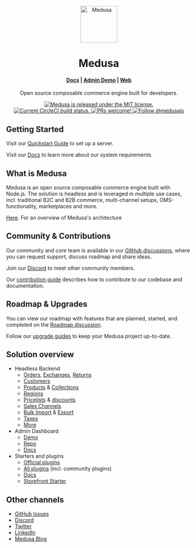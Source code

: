 <p align="center">
  <a href="https://www.medusajs.com">
    <img alt="Medusa" src="https://user-images.githubusercontent.com/7554214/153162406-bf8fd16f-aa98-4604-b87b-e13ab4baf604.png" width="100" />
  </a>
<h1 align="center">
  Medusa
</h1>

<h4 align="center">
  <a href="https://docs.medusajs.com">Docs</a> |
  <a href="https://demo.medusajs.com/">Admin Demo</a> |
  <a href="https://www.medusajs.com">Web</a>
</h4>

<p align="center">
Open source composable commerce engine built for developers.
</p>
<p align="center">
  <a href="https://github.com/medusajs/medusa/blob/master/LICENSE">
    <img src="https://img.shields.io/badge/license-MIT-blue.svg" alt="Medusa is released under the MIT license." />
  </a>
  <a href="https://circleci.com/gh/medusajs/medusa">
    <img src="https://circleci.com/gh/medusajs/medusa.svg?style=shield" alt="Current CircleCI build status." />
  </a>
  <a href="https://github.com/medusajs/medusa/blob/master/CONTRIBUTING.md">
    <img src="https://img.shields.io/badge/PRs-welcome-brightgreen.svg?style=flat" alt="PRs welcome!" />
  </a>
  <a href="https://twitter.com/intent/follow?screen_name=medusajs">
    <img src="https://img.shields.io/twitter/follow/medusajs.svg?label=Follow%20@medusajs" alt="Follow @medusajs" />
  </a>
</p>

## Getting Started

Visit our [Quickstart Guide](https://docs.medusajs.com/quickstart/quick-start) to set up a server.

Visit our [Docs](https://docs.medusajs.com/tutorial/set-up-your-development-environment) to learn more about our system requirements.

## What is Medusa

Medusa is an open source composable commerce engine built with Node.js. The solution is headless and is leveraged in multiple use cases, incl. traditional B2C and B2B commerce, multi-channel setups, OMS-functionality, marketplaces and more.

[Here](https://docs.medusajs.com/introduction#architecture). For an overview of Medusa's architecture

## Community & Contributions
Our community and core team is available in our [GitHub discussions](https://github.com/medusajs/medusa/discussions), where you can request support, discuss roadmap and share ideas.

Join our [Discord](https://discord.com/invite/medusajs) to meet other community members.

Our [contribution guide](https://github.com/medusajs/medusa/blob/master/CONTRIBUTING.md) describes how to contribute to our codebase and documentation.

## Roadmap & Upgrades

You can view our roadmap with features that are planned, started, and completed on the [Roadmap discussion](https://github.com/medusajs/medusa/discussions/categories/roadmap).

Follow our [upgrade guides](https://docs.medusajs.com/advanced/backend/upgrade-guides/) to keep your Medusa project up-to-date.

## Solution overview

- Headless Backend
  - [Orders](https://docs.medusajs.com/user-guide/orders/), [Exchanges](https://docs.medusajs.com/user-guide/orders/exchange), [Returns](https://docs.medusajs.com/user-guide/orders/returns)
  - [Customers](https://docs.medusajs.com/user-guide/customers/)
  - [Products](https://docs.medusajs.com/user-guide/products/) & [Collections](https://docs.medusajs.com/user-guide/products/collections)
  - [Regions](https://docs.medusajs.com/user-guide/regions/)
  - [Pricelists](https://docs.medusajs.com/user-guide/price-lists/) & [discounts](https://docs.medusajs.com/user-guide/discounts/)
  - [Sales Channels](https://docs.medusajs.com/user-guide/sales-channels/)
  - [Bulk Import](https://docs.medusajs.com/user-guide/products/import/) & [Export](https://docs.medusajs.com/user-guide/products/export/)
  - [Taxes](https://docs.medusajs.com/user-guide/taxes/)
  - [More](https://docs.medusajs.com/)
- Admin Dashboard
  - [Demo](https://demo.medusajs.com/)
  - [Repo](https://github.com/medusajs/admin)
  - [Docs](https://docs.medusajs.com/admin/quickstart/)  
- Starters and plugins
  - [Official plugins](https://github.com/medusajs/medusa/tree/master/packages) 
  - [All plugins](https://www.notion.so/medusajs/1a0ada9903874e0185d0b8ce0591b359?v=0631285851ba4021aa07c3b48dd4801a) (incl. community plugins)
  - [Docs](https://docs.medusajs.com/advanced/backend/plugins/overview/)
  - [Storefront Starter](https://docs.medusajs.com/starters/nextjs-medusa-starter)

## Other channels

- [GitHub Issues](https://github.com/medusajs/medusa/issues)
- [Discord](https://discord.gg/medusajs)
- [Twitter](https://twitter.com/medusajs)
- [LinkedIn](https://www.linkedin.com/company/medusajs)
- [Medusa Blog](https://medusajs.com/blog/)
